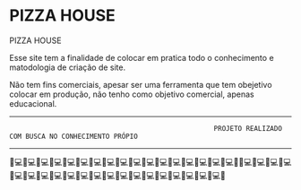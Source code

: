 # PIZZA HOUSE
PIZZA HOUSE

Esse site tem a finalidade de colocar em pratica todo o conhecimento e matodologia de criação de site.

Não tem fins comerciais, apesar ser uma ferramenta que tem obejetivo colocar em produção, não tenho como objetivo comercial, apenas educacional.





________________________________________________________________________________________________________________________________________________________________________

                                                       PROJETO REALIZADO COM BUSCA NO CONHECIMENTO PRÓPIO
_________________________________________________________________________________________________________________________________________________________________________


🍕💻🍕💻🍕💻🍕💻🍕💻🍕💻🍕💻🍕💻🍕💻🍕💻🍕💻🍕💻🍕💻🍕💻🍕💻🍕💻🍕💻🍕🍕💻🍕💻🍕💻🍕💻🍕💻🍕💻🍕💻🍕💻🍕💻🍕💻🍕💻🍕💻🍕💻🍕💻🍕💻🍕💻🍕💻🍕💻🍕💻🍕💻🍕
